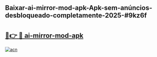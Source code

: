 ## Baixar-ai-mirror-mod-apk-Apk-sem-anúncios-desbloqueado-completamente-2025-#9kz6f

# <h2><a href="https://ainizakaria.my?title=ai-mirror-mod-apk&ref=20M">🔗👉 🔴 ai-mirror-mod-apk</a></h2>

[![acn](https://github.com/user-attachments/assets/0f9c940e-d8b0-45ae-aac7-cd30a18b3e1c)](https://ainizakaria.my?title=ai-mirror-mod-apk&ref=20M)

